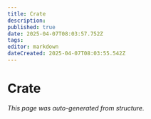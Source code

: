 ```yaml
---
title: Crate
description: 
published: true
date: 2025-04-07T08:03:57.752Z
tags: 
editor: markdown
dateCreated: 2025-04-07T08:03:55.542Z
---
```


# Crate

*This page was auto-generated from structure.*